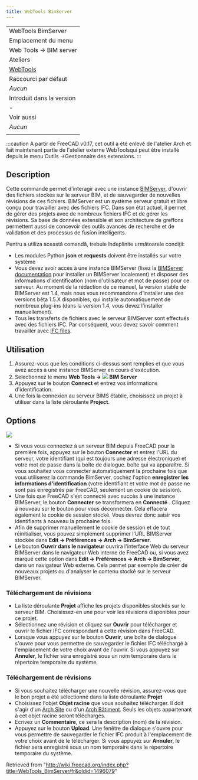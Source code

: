 ```yaml
---
title: WebTools BimServer
---
```

|  |
| --- |
| WebTools BimServer |
| Emplacement du menu |
| Web Tools → BIM server |
| Ateliers |
| [WebTools](/WebTools_Workbench/fr "WebTools Workbench/fr") |
| Raccourci par défaut |
| *Aucun* |
| Introduit dans la version |
| - |
| Voir aussi |
| *Aucun* |
|  |

:::caution
A partir de FreeCAD v0.17, cet outil a été enlevé de l'atelier Arch et fait maintenant partie de l'atelier externe WebToolsqui peut être installé depuis le menu Outils →Gestionnaire des extensions.
:::

## Description

Cette commande permet d'interagir avec une instance [BIMServer](http://www.bimserver.org), d'ouvrir des fichiers stockés sur le serveur BIM, et de sauvegarder de nouvelles révisions de ces fichiers. BIMServer est un système serveur gratuit et libre conçu pour travailler avec des fichiers IFC. Dans son état actuel, il permet de gérer des projets avec de nombreux fichiers IFC et de gérer les révisions. Sa base de données extensible et son architecture de greffons permettent aussi de concevoir des outils avancés de recherche et de validation et des processus de fusion intelligents.

Pentru a utiliza această comandă, trebuie îndeplinite următoarele condiții:

* Les modules Python **json** et **requests** doivent être installés sur votre système
* Vous devez avoir accès à une instance BIMServer (lisez la [BIMServer documentation](https://github.com/opensourceBIM/BIMserver/wiki) pour installer un BIMServer localement) et disposer des informations d'identification (nom d'utilisateur et mot de passe) pour ce serveur. Au moment de la rédaction de ce manuel, la version stable de BIMServer est 1.4, mais nous vous recommandons d’installer une des versions bêta 1.5.X disponibles, qui installe automatiquement de nombreux plug-ins (dans la version 1.4, vous devez l’installer manuellement).
* Tous les transferts de fichiers avec le serveur BIMServer sont effectués avec des fichiers IFC. Par conséquent, vous devez savoir comment travailler avec [IFC files](/Arch_IFC/fr "Arch IFC/fr").

## Utilisation

1. Assurez-vous que les conditions ci-dessus sont remplies et que vous avez accès à une instance BIMServer en cours d'exécution.
2. Selectionnez le menu **Web Tools → ![](/images/WebTools_BimServer.svg) BIM Server**
3. Appuyez sur le bouton **Connect** et entrez vos informations d'identification.
4. Une fois la connexion au serveur BIMS établie, choisissez un projet à utiliser dans la liste déroulante **Project**.

## Options

![](/images/Arch_Bimserver_panel.jpg)

* Si vous vous connectez à un serveur BIM depuis FreeCAD pour la première fois, appuyez sur le bouton **Connecter** et entrez l'URL du serveur, votre identifiant (qui est toujours une adresse électronique) et votre mot de passe dans la boîte de dialogue. boîte qui va apparaître. Si vous souhaitez vous connecter automatiquement la prochaine fois que vous utiliserez la commande BimServer, cochez l'option **enregistrer les informations d'identification** (votre identifiant et votre mot de passe ne sont pas enregistrés par FreeCAD, seulement un cookie de session).
* Une fois que FreeCAD s'est connecté avec succès à une instance BIMServer, le bouton **Connecter** se transformera en  **Connecté** . Cliquez à nouveau sur le bouton pour vous déconnecter. Cela effacera également le cookie de session stocké. Vous devrez donc saisir vos identifiants à nouveau la prochaine fois.
* Afin de supprimer manuellement le cookie de session et de tout réinitialiser, vous pouvez simplement supprimer l'URL BIMServer stockée dans **Edit → Préférences → Arch → BimServer**.
* Le bouton **Ouvrir dans le navigateur** ouvrira l'interface Web du serveur BIMServer dans le navigateur Web interne de FreeCAD ou, si vous avez marqué cette option dans **Edit → Préférences → Arch → BimServer**, dans un navigateur Web externe. Cela permet par exemple de créer de nouveaux projets ou d'analyser le contenu stocké sur le serveur BIMServer.

### Téléchargement de révisions

* La liste déroulante **Projet** affiche les projets disponibles stockés sur le serveur BIM. Choisissez-en une pour voir les révisions disponibles pour ce projet.
* Sélectionnez une révision et cliquez sur **Ouvrir** pour télécharger et ouvrir le fichier IFC correspondant à cette révision dans FreeCAD.
* Lorsque vous appuyez sur le bouton **Ouvrir**, une boîte de dialogue s'ouvre pour vous permettre de sauvegarder le fichier IFC téléchargé à l'emplacement de votre choix avant de l'ouvrir. Si vous appuyez sur **Annuler**, le fichier sera enregistré sous un nom temporaire dans le répertoire temporaire du système.

### Téléchargement de révisions

* Si vous souhaitez télécharger une nouvelle révision, assurez-vous que le bon projet a été sélectionné dans la liste déroulante **Projet**
* Choisissez l'objet **Objet racine** que vous souhaitez télécharger. Il doit s'agir d'un [Arch Site](/Arch_Site/fr "Arch Site/fr") ou d'un [Arch Bâtiment](/Arch_Building/fr "Arch Building/fr"). Seuls les objets appartenant à cet objet racine seront téléchargés.
* Ecrivez un **Commentaire**, ce sera la description (nom) de la révision.
* Appuyez sur le bouton **Upload**. Une fenêtre de dialogue s'ouvre pour vous permettre de sauvegarder le fichier IFC produit à l'emplacement de votre choix avant de le télécharger. Si vous appuyez sur **Annuler**, le fichier sera enregistré sous un nom temporaire dans le répertoire temporaire du système.

Retrieved from "<http://wiki.freecad.org/index.php?title=WebTools_BimServer/fr&oldid=1496079>"